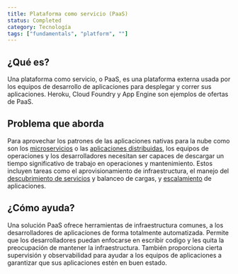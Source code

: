```yaml
---
title: Plataforma como servicio (PaaS)
status: Completed
category: Tecnología
tags: ["fundamentals", "platform", ""]
---
```


## ¿Qué es?

 Una plataforma como servicio, o PaaS, es una plataforma externa usada por los equipos de desarrollo de aplicaciones para desplegar y correr sus aplicaciones.
Heroku, Cloud Foundry y App Engine son ejemplos de ofertas de PaaS.

## Problema que aborda

Para aprovechar los patrones de las aplicaciones nativas para la nube como son los [microservicios](/microservices/) o las [aplicaciones distribuidas](/distributed-apps/), los equipos de operaciones y los desarrolladores necesitan ser capaces de descargar un tiempo significativo de trabajo en operaciones y mantenimiento.
Estos incluyen tareas como el aprovisionamiento de infraestructura, el manejo del [descubrimiento de servicios](/service-discovery/) y balanceo de cargas, y [escalamiento](/scalability/) de aplicaciones.

## ¿Cómo ayuda?

Una solución PaaS ofrece herramientas de infraestructura comunes, a los desarrolladores de aplicaciones de forma totalmente automatizada. 
Permite que los desarrolladores puedan enfocarse en escribir codigo y les quita la  preocupación de mantener la infraestructura. 
También proporciona cierta supervisión y observabilidad para ayudar a los equipos de aplicaciones a garantizar que sus aplicaciones estén en buen estado.